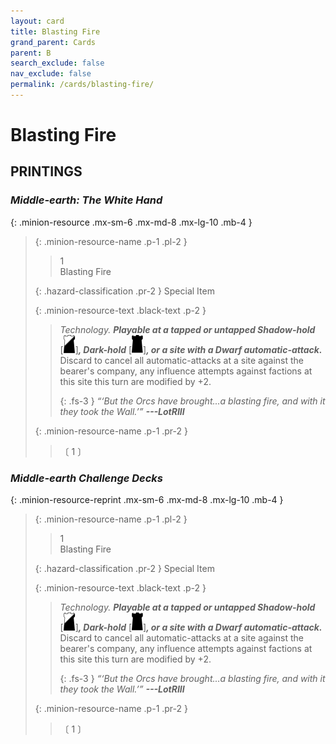 ```yaml
---
layout: card
title: Blasting Fire
grand_parent: Cards
parent: B
search_exclude: false
nav_exclude: false
permalink: /cards/blasting-fire/
---
```


# Blasting Fire


## PRINTINGS


### _Middle-earth: The White Hand_

{: .minion-resource .mx-sm-6 .mx-md-8 .mx-lg-10 .mb-4 }
> {: .minion-resource-name .p-1 .pl-2 }
> > <div class="hazard-mp">1</div>
> > <div class="card-name">Blasting Fire</div>
>
> {: .hazard-classification .pr-2 }
> Special Item
>
> {: .minion-resource-text .black-text .p-2 }
> > _Technology._ ***Playable at a tapped or untapped Shadow-hold*** <nobr>[<img src="/assets/images/shadow-hold.svg">]</nobr>***, Dark-hold*** <nobr>[<img src="/assets/images/dark-hold.svg">]</nobr>***, or a site with a Dwarf automatic-attack.*** Discard to cancel all automatic-attacks at a site against the bearer's company, any influence attempts against factions at this site this turn are modified by +2. 
> > 
> > {: .fs-3 } 
> > _“‘But the Orcs have brought...a blasting fire, and with it they took the Wall.’”_ ***---&#65279;LotRIII*** 
> 
> {: .minion-resource-name .p-1 .pr-2 }
> > <div class="card-shield"></div>
> > <div class="card-corruption-white">〔 1 〕</div>

### _Middle-earth Challenge Decks_

{: .minion-resource-reprint .mx-sm-6 .mx-md-8 .mx-lg-10 .mb-4 }
> {: .minion-resource-name .p-1 .pl-2 }
> > <div class="hazard-mp">1</div>
> > <div class="card-name">Blasting Fire</div>
>
> {: .hazard-classification .pr-2 }
> Special Item
>
> {: .minion-resource-text .black-text .p-2 }
> > _Technology._ ***Playable at a tapped or untapped Shadow-hold*** <nobr>[<img src="/assets/images/shadow-hold.svg">]</nobr>***, Dark-hold*** <nobr>[<img src="/assets/images/dark-hold.svg">]</nobr>***, or a site with a Dwarf automatic-attack.*** Discard to cancel all automatic-attacks at a site against the bearer's company, any influence attempts against factions at this site this turn are modified by +2. 
> > 
> > {: .fs-3 } 
> > _“‘But the Orcs have brought...a blasting fire, and with it they took the Wall.’”_ ***---&#65279;LotRIII*** 
> 
> {: .minion-resource-name .p-1 .pr-2 }
> > <div class="card-shield"></div>
> > <div class="card-corruption-white">〔 1 〕</div>
